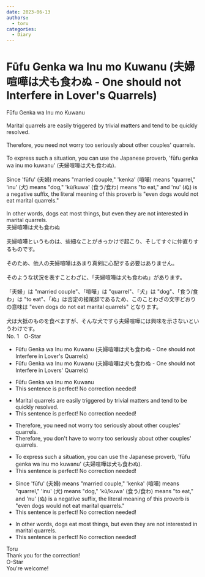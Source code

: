 ```yaml
---
date: 2023-06-13
authors:
  - toru
categories:
  - Diary
---
```


<h1 id="subject_show">Fūfu Genka wa Inu mo Kuwanu (夫婦喧嘩は犬も食わぬ - One should not Interfere in Lover's Quarrels)</h1>
<div class="date" hidden>Jun 13, 2023 15:59</div>
<div id="post"><div id="body_show_ori">
Fūfu Genka wa Inu mo Kuwanu<br/><br/>Marital quarrels are easily triggered by trivial matters and tend to be quickly resolved.<br/><br/>Therefore, you need not worry too seriously about other couples' quarrels. <br/><br/>To express such a situation, you can use the Japanese proverb, 'fūfu genka wa inu mo kuwanu' (夫婦喧嘩は犬も食わぬ).<br/><br/>Since 'fūfu' (夫婦) means "married couple," 'kenka' (喧嘩) means "quarrel," 'inu' (犬) means "dog," 'kū/kuwa' (食う/食わ) means "to eat," and 'nu' (ぬ) is a negative suffix, the literal meaning of this proverb is "even dogs would not eat marital quarrels."<br/><br/>In other words, dogs eat most things, but even they are not interested in marital quarrels.<br/>
</div></div>

<!-- more -->

<div id="post_ja"><div id="body_show_mo">
夫婦喧嘩は犬も食わぬ<br/><br/>夫婦喧嘩というものは、些細なことがきっかけで起こり、そしてすぐに仲直りするものです。<br/><br/>そのため、他人の夫婦喧嘩はあまり真剣に心配する必要はありません。<br/><br/>そのような状況を表すことわざに、「夫婦喧嘩は犬も食わぬ」があります。<br/><br/>「夫婦」は "married couple"、「喧嘩」は "quarrel"、「犬」は "dog"、「食う/食わ」は "to eat"、「ぬ」は否定の接尾辞であるため、このことわざの文字どおりの意味は "even dogs do not eat marital quarrels" となります。<br/><br/>犬は大抵のものを食べますが、そんな犬ですら夫婦喧嘩には興味を示さないというわけです。
</div></div>
<div id="block"><div class="first_name"> No. 1　<span class="just_name">O-Star</span></div><div id="block2">
<ul class="correction_field">
<li class="incorrect">Fūfu Genka wa Inu mo Kuwanu (夫婦喧嘩は犬も食わぬ - One should not Interfere in Lover's Quarrels)</li>
<li class="corrected correct">
Fūfu Genka wa Inu mo Kuwanu (夫婦喧嘩は犬も食わぬ - One should not Interfere in <span class="f_bold">Lovers'</span> Quarrels)
</li>
</ul>
<ul class="correction_field">
<li class="incorrect">Fūfu Genka wa Inu mo Kuwanu</li>
<li class="corrected perfect">This sentence is perfect! No correction needed!</li>
</ul>
<ul class="correction_field">
<li class="incorrect">Marital quarrels are easily triggered by trivial matters and tend to be quickly resolved.</li>
<li class="corrected perfect">This sentence is perfect! No correction needed!</li>
</ul>
<ul class="correction_field">
<li class="incorrect">Therefore, you need not worry too seriously about other couples' quarrels.</li>
<li class="corrected correct">
Therefore, you <span class="f_bold">don't have to</span> worry too seriously about other couples' quarrels.
</li>
</ul>
<ul class="correction_field">
<li class="incorrect">To express such a situation, you can use the Japanese proverb, 'fūfu genka wa inu mo kuwanu' (夫婦喧嘩は犬も食わぬ).</li>
<li class="corrected perfect">This sentence is perfect! No correction needed!</li>
</ul>
<ul class="correction_field">
<li class="incorrect">Since 'fūfu' (夫婦) means "married couple," 'kenka' (喧嘩) means "quarrel," 'inu' (犬) means "dog," 'kū/kuwa' (食う/食わ) means "to eat," and 'nu' (ぬ) is a negative suffix, the literal meaning of this proverb is "even dogs would not eat marital quarrels."</li>
<li class="corrected perfect">This sentence is perfect! No correction needed!</li>
</ul>
<ul class="correction_field">
<li class="incorrect">In other words, dogs eat most things, but even they are not interested in marital quarrels.</li>
<li class="corrected perfect">This sentence is perfect! No correction needed!</li>
</ul>
</div><div class="name"><span class="just_name">Toru</span><br>
Thank you for the correction!
</div>
<div class="name"><span class="just_name">O-Star</span><br>
You're welcome!
</div>
</div>
